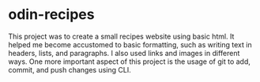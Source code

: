 # odin-recipes
This project was to create a small recipes website using basic html. It helped me become accustomed to basic formatting, such as writing text in headers, lists, and paragraphs. I also used links and images in different ways. One more important aspect of this project is the usage of git to add, commit, and push changes using CLI.